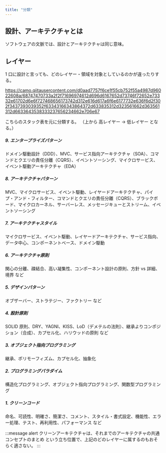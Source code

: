```yaml
---
title: "分類"
---
```


## 設計、アーキテクチャとは

ソフトウェアの文脈では、設計とアーキテクチャは同じ意味。

## レイヤー

1 口に設計と言っても、どのレイヤー・領域を対象としているのかが違ったりする。

https://camo.qiitausercontent.com/d0aad7757f6ce1f55cb752f55a4987d96022608a/68747470733a2f2f71696974612d696d6167652d73746f72652e73332e61702d6e6f727468656173742d312e616d617a6f6e6177732e636f6d2f302f3437393039352f63343166343864372d633835312d323561662d363561312d6633643538333237656234662e706e67

こちらのスタック表を元に分類する。
（上から 高レイヤー → 低レイヤー となる。）

##### 9. エンタープライズパターン

ドメイン駆動設計（DDD）、MVC、サービス指向アーキテクチャ（SOA）、コマンドとクエリの責任分離（CQRS）、イベントソーシング、マイクロサービス、イベント駆動アーキテクチャ（EDA）

##### 8. アーキテクチャパターン

MVC、マイクロサービス、イベント駆動、レイヤードアーキテクチャ、パイプ・アンド・フィルター、コマンドとクエリの責任分離（CQRS）、ブラックボード、マイクロカーネル、サーバーレス、メッセージキューとストリーム、イベントソーシング

##### 7. アーキテクチャスタイル

マイクロサービス、イベント駆動、レイヤードアーキテクチャ、サービス指向、データ中心、コンポーネントベース、ドメイン駆動

##### 6. アーキテクチャ原則

関心の分離、疎結合、高い凝集性、コンポーネント設計の原則、方針 vs 詳細、境界 など

##### 5. デザインパターン

オブザーバー、ストラテジー、ファクトリー など

##### 4. 設計原則

SOLID 原則、DRY、YAGNI、KISS、LoD（デメテルの法則）、継承よりコンポジション（合成）、カプセル化、ハリウッドの原則 など

##### 3. オブジェクト指向プログラミング

継承、ポリモーフィズム、カプセル化、抽象化

##### 2. プログラミングパラダイム

構造化プログラミング、オブジェクト指向プログラミング、関数型プログラミング

##### 1. クリーンコード

命名、可読性、明確さ、簡潔さ、コメント、スタイル・書式設定、機能性、エラー処理、テスト、再利用性、パフォーマンス など

:::message alert
クリーンアーキテクチャは、それまでのアーキテクチャの共通コンセプトのまとめ という立ち位置で、上記のどのレイヤーに属するのもおそらく適さない。
:::
